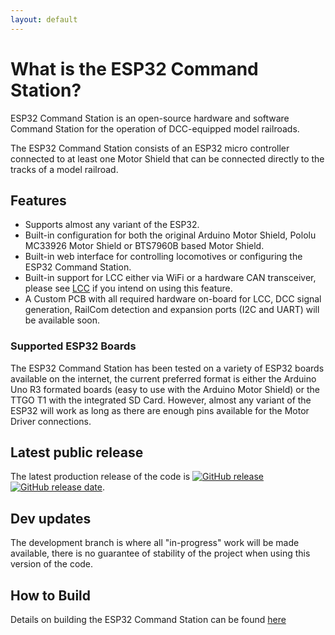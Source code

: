 ```yaml
---
layout: default
---
```


# What is the ESP32 Command Station?
ESP32 Command Station is an open-source hardware and software Command Station for the operation of DCC-equipped model railroads.

The ESP32 Command Station consists of an ESP32 micro controller connected to at least one Motor Shield that can be connected directly to the tracks of a model railroad.

## Features

* Supports almost any variant of the ESP32.
* Built-in configuration for both the original Arduino Motor Shield, Pololu MC33926 Motor Shield or BTS7960B based Motor Shield.
* Built-in web interface for controlling locomotives or configuring the ESP32 Command Station.
* Built-in support for LCC either via WiFi or a hardware CAN transceiver, please see [LCC](./config-lcc.html) if you intend on using this feature.
* A Custom PCB with all required hardware on-board for LCC, DCC signal generation, RailCom detection and expansion ports (I2C and UART) will be available soon.

### Supported ESP32 Boards
The ESP32 Command Station has been tested on a variety of ESP32 boards available on the internet, the current preferred format is either the Arduino Uno R3 formated boards (easy to use with the Arduino Motor Shield) or the TTGO T1 with the integrated SD Card. However, almost any variant of the ESP32 will work as long as there are enough pins available for the Motor Driver connections.

## Latest public release
The latest production release of the code is [![GitHub release](https://img.shields.io/github/release/atanisoft/ESP32CommandStation.svg)](https://github.com/atanisoft/ESP32CommandStation/releases) [![GitHub release date](https://img.shields.io/github/release-date/atanisoft/ESP32CommandStation.svg)](https://github.com/atanisoft/ESP32CommandStation/releases).

## Dev updates
The development branch is where all "in-progress" work will be made available, there is no guarantee of stability of the project when using this version of the code.

## How to Build
Details on building the ESP32 Command Station can be found [here](./building-esp32cs.html)
